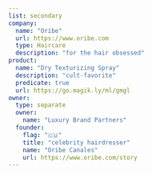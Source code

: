 ```yaml
---
list: secondary
company:
  name: "Oribe"
  url: https://www.oribe.com
  type: Haircare
  description: "for the hair obsessed"
product:
  name: "Dry Texturizing Spray"
  description: "cult-favorite"
  predicate: true
  url: https://go.magik.ly/ml/gmgl
owner:
  type: separate
  owner:
    name: "Luxury Brand Partners"
  founder:
    flag: "🇨🇺"
    title: "celebrity hairdresser"
    name: "Oribe Canales"
    url: https://www.oribe.com/story
---
```

